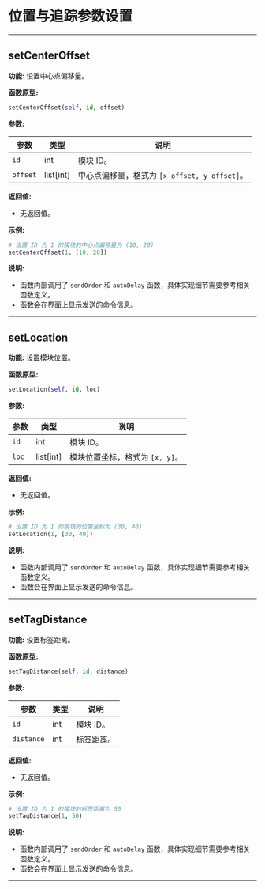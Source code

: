 # 位置与追踪参数设置

***

## setCenterOffset

**功能:** 设置中心点偏移量。

**函数原型:** 

```python
setCenterOffset(self, id, offset)
```

**参数:**

| 参数 | 类型 | 说明 |
|---|---|---|
| `id` | int |  模块 ID。 |
| `offset` | list[int] |  中心点偏移量，格式为 `[x_offset, y_offset]`。 |

**返回值:** 

* 无返回值。

**示例:**

```python
# 设置 ID 为 1 的模块的中心点偏移量为 (10, 20)
setCenterOffset(1, [10, 20])
```

**说明:**

* 函数内部调用了 `sendOrder` 和 `autoDelay` 函数，具体实现细节需要参考相关函数定义。
* 函数会在界面上显示发送的命令信息。

***

## setLocation

**功能:** 设置模块位置。

**函数原型:** 

```python
setLocation(self, id, loc)
```

**参数:**

| 参数 | 类型 | 说明 |
|---|---|---|
| `id` | int |  模块 ID。 |
| `loc` | list[int] |  模块位置坐标，格式为 `[x, y]`。 |

**返回值:** 

* 无返回值。

**示例:**

```python
# 设置 ID 为 1 的模块的位置坐标为 (30, 40)
setLocation(1, [30, 40])
```

**说明:**

* 函数内部调用了 `sendOrder` 和 `autoDelay` 函数，具体实现细节需要参考相关函数定义。
* 函数会在界面上显示发送的命令信息。

*** 

## setTagDistance

**功能:** 设置标签距离。

**函数原型:** 

```python
setTagDistance(self, id, distance)
```

**参数:**

| 参数 | 类型 | 说明 |
|---|---|---|
| `id` | int |  模块 ID。 |
| `distance` | int |  标签距离。 |

**返回值:** 

* 无返回值。

**示例:**

```python
# 设置 ID 为 1 的模块的标签距离为 50
setTagDistance(1, 50)
```

**说明:**

* 函数内部调用了 `sendOrder` 和 `autoDelay` 函数，具体实现细节需要参考相关函数定义。
* 函数会在界面上显示发送的命令信息。

***